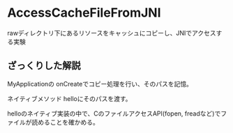 # AccessCacheFileFromJNI

rawディレクトリ下にあるリソースをキャッシュにコピーし、JNIでアクセスする実験

## ざっくりした解説

MyApplicationの onCreateでコピー処理を行い、そのパスを記憶。

ネイティブメソッド helloにそのパスを渡す。

helloのネイティブ実装の中で、CのファイルアクセスAPI(fopen, freadなど)でファイルが読めることを確かめる。
